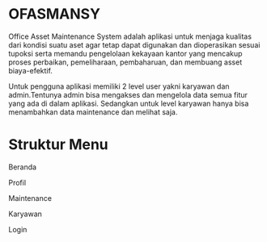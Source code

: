 # OFASMANSY
 Office Asset Maintenance System adalah aplikasi untuk menjaga kualitas dari kondisi suatu aset agar tetap dapat digunakan dan dioperasikan sesuai tupoksi serta memandu pengelolaan kekayaan kantor yang mencakup proses perbaikan, pemeliharaan, pembaharuan, dan membuang asset biaya-efektif.
 
 Untuk pengguna aplikasi memiliki 2 level user yakni karyawan dan admin.Tentunya admin bisa mengakses dan mengelola data semua fitur yang ada di dalam aplikasi. Sedangkan untuk level karyawan hanya bisa menambahkan data maintenance dan melihat saja.
 # Struktur Menu
Beranda

Profil

Maintenance

Karyawan

Login
